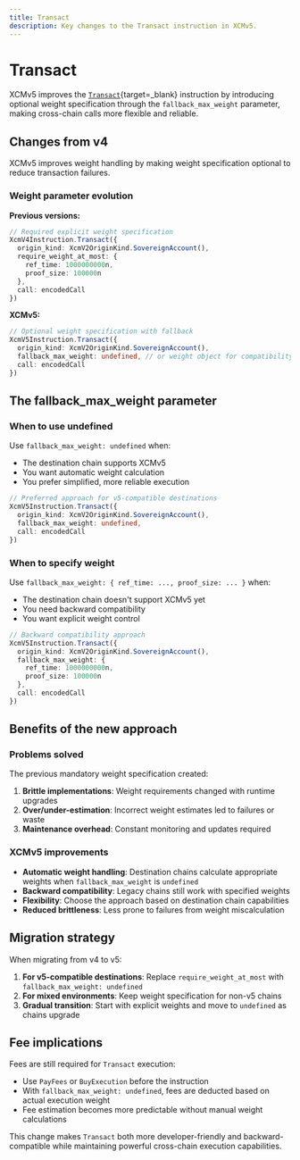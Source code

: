 ```yaml
---
title: Transact
description: Key changes to the Transact instruction in XCMv5.
---
```


# Transact

XCMv5 improves the [`Transact`](https://paritytech.github.io/polkadot-sdk/master/xcm/v5/instruction/enum.Instruction.html#variant.Transact){target=\_blank} instruction by introducing optional weight specification through the `fallback_max_weight` parameter, making cross-chain calls more flexible and reliable.

## Changes from v4

XCMv5 improves weight handling by making weight specification optional to reduce transaction failures.

### Weight parameter evolution

**Previous versions:**
```typescript
// Required explicit weight specification
XcmV4Instruction.Transact({
  origin_kind: XcmV2OriginKind.SovereignAccount(),
  require_weight_at_most: {
    ref_time: 1000000000n,
    proof_size: 100000n
  },
  call: encodedCall
})
```

**XCMv5:**
```typescript
// Optional weight specification with fallback
XcmV5Instruction.Transact({
  origin_kind: XcmV2OriginKind.SovereignAccount(),
  fallback_max_weight: undefined, // or weight object for compatibility
  call: encodedCall
})
```

## The fallback_max_weight parameter

### When to use undefined
Use `fallback_max_weight: undefined` when:
- The destination chain supports XCMv5
- You want automatic weight calculation
- You prefer simplified, more reliable execution

```typescript
// Preferred approach for v5-compatible destinations
XcmV5Instruction.Transact({
  origin_kind: XcmV2OriginKind.SovereignAccount(),
  fallback_max_weight: undefined,
  call: encodedCall
})
```

### When to specify weight
Use `fallback_max_weight: { ref_time: ..., proof_size: ... }` when:
- The destination chain doesn't support XCMv5 yet
- You need backward compatibility
- You want explicit weight control

```typescript
// Backward compatibility approach
XcmV5Instruction.Transact({
  origin_kind: XcmV2OriginKind.SovereignAccount(), 
  fallback_max_weight: {
    ref_time: 1000000000n,
    proof_size: 100000n
  },
  call: encodedCall
})
```

## Benefits of the new approach

### Problems solved
The previous mandatory weight specification created:
1. **Brittle implementations**: Weight requirements changed with runtime upgrades
2. **Over/under-estimation**: Incorrect weight estimates led to failures or waste
3. **Maintenance overhead**: Constant monitoring and updates required

### XCMv5 improvements
- **Automatic weight handling**: Destination chains calculate appropriate weights when `fallback_max_weight` is `undefined`
- **Backward compatibility**: Legacy chains still work with specified weights
- **Flexibility**: Choose the approach based on destination chain capabilities
- **Reduced brittleness**: Less prone to failures from weight miscalculation

## Migration strategy

When migrating from v4 to v5:

1. **For v5-compatible destinations**: Replace `require_weight_at_most` with `fallback_max_weight: undefined`
2. **For mixed environments**: Keep weight specification for non-v5 chains
3. **Gradual transition**: Start with explicit weights and move to `undefined` as chains upgrade

## Fee implications

Fees are still required for `Transact` execution:
- Use `PayFees` or `BuyExecution` before the instruction
- With `fallback_max_weight: undefined`, fees are deducted based on actual execution weight
- Fee estimation becomes more predictable without manual weight calculations

This change makes `Transact` both more developer-friendly and backward-compatible while maintaining powerful cross-chain execution capabilities.